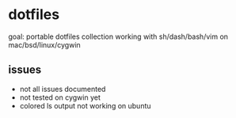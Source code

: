 # dotfiles
goal: portable dotfiles collection working with sh/dash/bash/vim on
mac/bsd/linux/cygwin

## issues

* not all issues documented
* not tested on cygwin yet
* colored ls output not working on ubuntu
